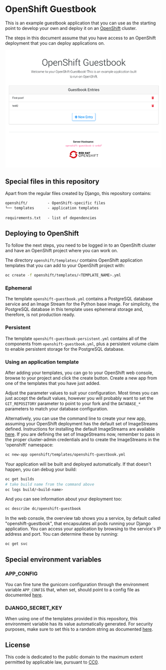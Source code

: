# OpenShift Guestbook

This is an example guestbook application that you can use as the starting
point to develop your own and deploy it on an [OpenShift][openshift] cluster.

[openshift]: https://github.com/openshift/origin

The steps in this document assume that you have access to an OpenShift
deployment that you can deploy applications on.

![OpenShift Guestbook](img/screenshot.png)

## Special files in this repository

Apart from the regular files created by Django, this repository contains:

```
openshift/         - OpenShift-specific files
└── templates      - application templates

requirements.txt   - list of dependencies
```

## Deploying to OpenShift

To follow the next steps, you need to be logged in to an OpenShift cluster
and have an OpenShift project where you can work on.

The directory `openshift/templates/` contains OpenShift application templates
that you can add to your OpenShift project with:

```bash
oc create -f openshift/templates/<TEMPLATE_NAME>.yml
```

### Ephemeral

The template `openshift-guestbook.yml` contains a PostgreSQL database service
and an Image Stream for the Python base image. For simplicity, the PostgreSQL
database in this template uses ephemeral storage and, therefore, is not
production ready.

### Persistent

The template `openshift-guestbook-persistent.yml` contains all of the components
from `openshift-guestbook.yml`, plus a persistent volume claim to enable
persistent storage for the PostgreSQL database.

### Using an application template

After adding your templates, you can go to your OpenShift web console, browse to
your project and click the create button. Create a new app from one of the
templates that you have just added.

Adjust the parameter values to suit your configuration. Most times you can just
accept the default values, however you will probably want to set the
`GIT_REPOSITORY` parameter to point to your fork and the `DATABASE_*` parameters
to match your database configuration.

Alternatively, you can use the command line to create your new app, assuming your
OpenShift deployment has the default set of ImageStreams defined.  Instructions
for installing the default ImageStreams are available [here][image_streams]. If you
are defining the set of ImageStreams now, remember to pass in the proper
cluster-admin credentials and to create the ImageStreams in the 'openshift'
namespace:

[image_streams]: https://docs.openshift.org/latest/install_config/imagestreams_templates.html

```bash
oc new-app openshift/templates/openshift-guestbook.yml
```

Your application will be built and deployed automatically. If that doesn't
happen, you can debug your build:

```bash
oc get builds
# take build name from the command above
oc logs build/<build-name>
```

And you can see information about your deployment too:

```bash
oc describe dc/openshift-guestbook
```

In the web console, the overview tab shows you a service, by default called
"openshift-guestbook", that encapsulates all pods running your Django application.
You can access your application by browsing to the service's IP address and port.
You can determine these by running:

```bash
oc get svc
```

## Special environment variables

### APP_CONFIG

You can fine tune the gunicorn configuration through the environment variable
`APP_CONFIG` that, when set, should point to a config file as documented [here][gunicorn_app_config].

[gunicorn_app_config]: http://docs.gunicorn.org/en/latest/settings.html

### DJANGO_SECRET_KEY

When using one of the templates provided in this repository, this environment
variable has its value automatically generated. For security purposes, make
sure to set this to a random string as documented [here][django_secret_key].

[django_secret_key]: https://docs.djangoproject.com/en/1.8/ref/settings/#std:setting-SECRET_KEY

## License

This code is dedicated to the public domain to the maximum extent permitted by
applicable law, pursuant to [CC0](http://creativecommons.org/publicdomain/zero/1.0/).
